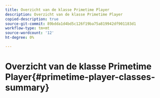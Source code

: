 ```yaml
---
title: Overzicht van de klasse Primetime Player
description: Overzicht van de klasse Primetime Player
copied-description: true
source-git-commit: 89bdda1d4bd5c126f19ba75a819942df901183d1
workflow-type: tm+mt
source-wordcount: '12'
ht-degree: 0%

---
```



# Overzicht van de klasse Primetime Player{#primetime-player-classes-summary}
